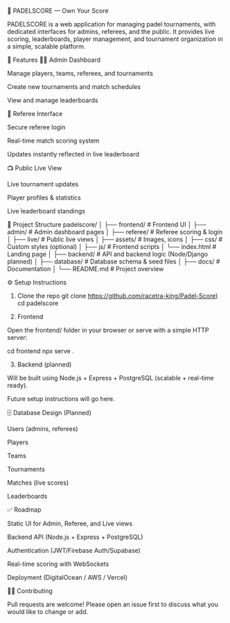 🏓 PADELSCORE — Own Your Score

PADELSCORE is a web application for managing padel tournaments, with dedicated interfaces for admins, referees, and the public.
It provides live scoring, leaderboards, player management, and tournament organization in a simple, scalable platform.

🚀 Features
👨‍💼 Admin Dashboard

Manage players, teams, referees, and tournaments

Create new tournaments and match schedules

View and manage leaderboards

🎯 Referee Interface

Secure referee login

Real-time match scoring system

Updates instantly reflected in live leaderboard

📺 Public Live View

Live tournament updates

Player profiles & statistics

Live leaderboard standings

📂 Project Structure
padelscore/
│
├── frontend/                  # Frontend UI
│   ├── admin/                 # Admin dashboard pages
│   ├── referee/               # Referee scoring & login
│   ├── live/                  # Public live views
│   ├── assets/                # Images, icons
│   ├── css/                   # Custom styles (optional)
│   ├── js/                    # Frontend scripts
│   └── index.html             # Landing page
│
├── backend/                   # API and backend logic (Node/Django planned)
│
├── database/                  # Database schema & seed files
│
├── docs/                      # Documentation
│
└── README.md                  # Project overview

⚙️ Setup Instructions
1. Clone the repo
git clone https://github.com/racetra-king/Padel-Score)
cd padelscore

2. Frontend

Open the frontend/ folder in your browser or serve with a simple HTTP server:

cd frontend
npx serve .

3. Backend (planned)

Will be built using Node.js + Express + PostgreSQL (scalable + real-time ready).

Future setup instructions will go here.

🗄️ Database Design (Planned)

Users (admins, referees)

Players

Teams

Tournaments

Matches (live scores)

Leaderboards

✅ Roadmap

 Static UI for Admin, Referee, and Live views

 Backend API (Node.js + Express + PostgreSQL)

 Authentication (JWT/Firebase Auth/Supabase)

 Real-time scoring with WebSockets

 Deployment (DigitalOcean / AWS / Vercel)

👨‍💻 Contributing

Pull requests are welcome!
Please open an issue first to discuss what you would like to change or add.
